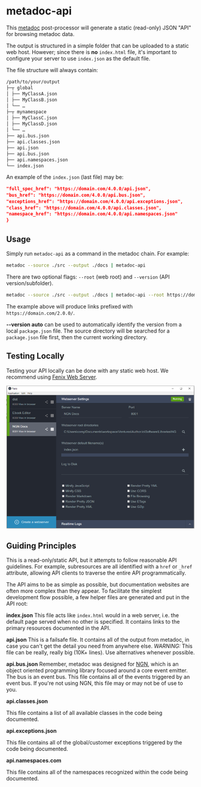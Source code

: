 # metadoc-api

This [metadoc](https://github.com/author/metadoc) post-processor will generate a static (read-only) JSON "API" for browsing metadoc data.

The output is structured in a simple folder that can be uploaded to a static web host. However; since there is **no** `index.html` file, it's important to configure your server to use `index.json` as the default file.

The file structure will always contain:

```
/path/to/your/output
├─┬ global
│ ├── MyClassA.json
│ ├── MyClassB.json
│ └── …
├─┬ mynamespace
│ ├── MyClassC.json
│ ├── MyClassD.json
│ └── …
├── api.bus.json
├── api.classes.json
├── api.json
├── api.bus.json
├── api.namespaces.json
└── index.json
```

An example of the `index.json` (last file) may be:

```json
"full_spec_href": "https://domain.com/4.0.0/api.json",
"bus_href": "https://domain.com/4.0.0/api.bus.json",
"exceptions_href": "https://domain.com/4.0.0/api.exceptions.json",
"class_href": "https://domain.com/4.0.0/api.classes.json",
"namespace_href": "https://domain.com/4.0.0/api.namespaces.json"
}
```

## Usage

Simply run `metadoc-api` as a command in the metadoc chain. For example:

```sh
metadoc --source ./src --output ./docs | metadoc-api
```

There are two optional flags: `--root` (web root) and `--version` (API version/subfolder).

```sh
metadoc --source ./src --output ./docs | metadoc-api --root https://domain.com/ --version 2.0.0
```

The example above will produce links prefixed with `https://domain.com/2.0.0/`.

**--version auto** can be used to automatically identify the version from a local `package.json` file. The source directory will be searched for a `package.json` file first, then the current working directory.

## Testing Locally

Testing your API locally can be done with any static web host. We recommend using [Fenix Web Server](https://fenixwebserver.com).

![Fenix Web Server](https://github.com/author/metadoc-api/blob/master/fenix.png)

## Guiding Principles

This is a read-only/static API, but it attempts to follow reasonable API guidelines. For example, subresources are all identified with a `href` or `_href` attribute, allowing API clients to traverse the entire API programmatically.

The API aims to be as simple as possible, but documentation websites are often more complex than they appear. To facilitate the simplest development flow possible, a few helper files are generated and put in the API root:

**index.json**
This file acts like `index.html` would in a web server, i.e. the default page served when no other is specified. It contains links to the primary resources documented in the API.

**api.json**
This is a failsafe file. It contains all of the output from metadoc, in case you can't get the detail you need from anywhere else. _WARNING:_ This file can be really, really big (10K+ lines). Use alternatives whenever possible.

**api.bus.json**
 Remember, metadoc was designed for [NGN](https://github.com/ngnjs/ngn), which is an object oriented programming library focused around a core event emitter. The bus is an event bus. This file contains all of the events triggered by an event bus. If you're not using NGN, this file may or may not be of use to you.

 **api.classes.json**

 This file contains a list of all available classes in the code being documented.

 **api.exceptions.json**

 This file contains all of the global/customer exceptions triggered by the code being documented.

 **api.namespaces.com**

 This file contains all of the namespaces recognized within the code being documented.
